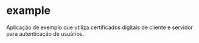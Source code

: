 example
=======

Aplicação de exemplo que utiliza certificados digitais de cliente e servidor para autenticação de usuários.
